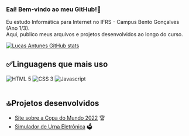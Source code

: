 ### Eaí! Bem-vindo ao meu GitHub!🤘
Eu estudo Informática para Internet no IFRS - Campus Bento Gonçalves (Ano 1/3).
<br>Aqui, publico meus arquivos e projetos desenvolvidos ao longo do curso.

[![Lucas Antunes GitHub stats](https://github-readme-stats.vercel.app/api?username=LucasAntunes06&show_icons=true&theme=nightowl)](https://github.com/LucasAntunes06/github-readme-stats)
<h2> ✅Linguagens que mais uso </h2>
<div style="display: inline_block;">
  <img align="center" alt="HTML 5" src="https://img.shields.io/badge/HTML5-E34F26?style=for-the-badge&logo=html5&logoColor=white">
  <img align="center" alt="CSS 3" src="https://img.shields.io/badge/CSS3-1572B6?style=for-the-badge&logo=css3&logoColor=white">
  <img align="center" alt="Javascript" src="https://camo.githubusercontent.com/9d07c04bdd98c662d5df9d4e1cc1de8446ffeaebca330feb161f1fb8e1188204/68747470733a2f2f696d672e736869656c64732e696f2f62616467652f4a6176615363726970742d4637444631453f7374796c653d666f722d7468652d6261646765266c6f676f3d6a617661736372697074266c6f676f436f6c6f723d626c61636b">
</div>
<br>
<h2> 🔝Projetos desenvolvidos</h2>

- [Site sobre a Copa do Mundo 2022](https://github.com/LucasAntunes06/copa-do-mundo-2022) 🏆<br/>
- [Simulador de Urna Eletrônica](https://github.com/LucasAntunes06/Urna-Eletronica) 🗳️<br/>
